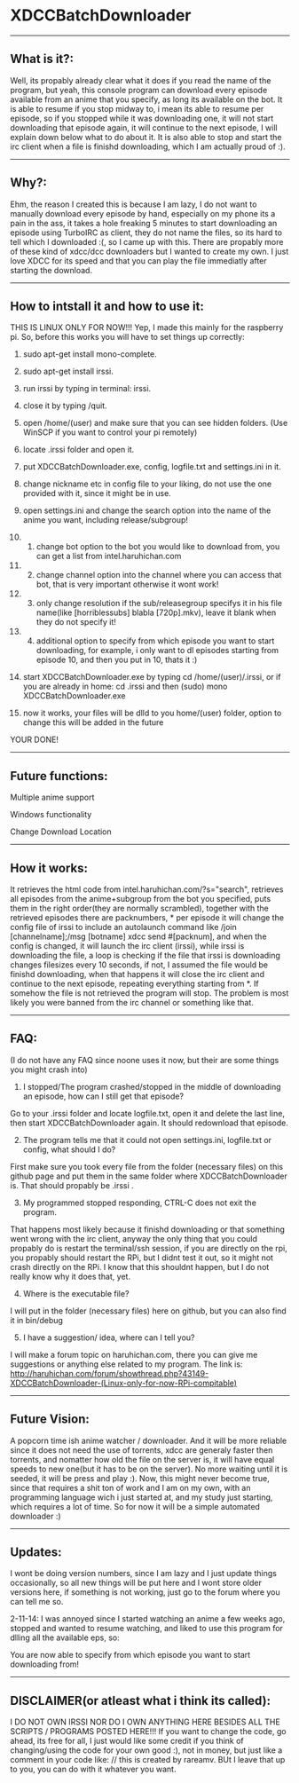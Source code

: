 XDCCBatchDownloader
===================

____________________________________________________________________________________________________
What is it?:
-------------------

Well, its propably already clear what it does if you read the name of the program, but yeah, this console program
can download every episode available from an anime that you specify, as long its available on the bot. It is able to resume if you stop midway to, i mean its able to resume per episode, so if you stopped while it was downloading one, it will not start downloading that episode again, it will continue to the next episode, I will explain down below what to do about it. It is also able to stop and start the irc client when a file is finishd downloading, which I am actually proud of :).

____________________________________________________________________________________________________
Why?:
-------------------

Ehm, the reason I created this is because I am lazy, I do not want to manually download every episode by hand, especially on my phone its a pain in the ass, it takes a hole freaking 5 minutes to start downloading an episode using TurboIRC as client, they do not name the files, so its hard to tell which I downloaded :(, so I came up with this. There are propably more of these kind of xdcc/dcc downloaders but I wanted to create my own. I just love XDCC for its speed and that you can play the file immediatly after starting the download.


____________________________________________________________________________________________________
How to intstall it and how to use it:
-------------------
THIS IS LINUX ONLY FOR NOW!!!
Yep, I made this mainly for the raspberry pi.
So, before this works you will have to set things up correctly:

1. sudo apt-get install mono-complete.

2. sudo apt-get install irssi.

3. run irssi by typing in terminal: irssi.

4. close it by typing /quit.

5. open /home/(user) and make sure that you can see hidden folders. (Use WinSCP if you want to control your pi remotely)

6. locate .irssi folder and open it.

7. put XDCCBatchDownloader.exe, config, logfile.txt and settings.ini in it.

8. change nickname etc in config file to your liking, do not use the one provided with it, since it might be in use.

9. open settings.ini and change the search option into the name of the anime you want, including release/subgroup!

9. 1. change bot option to the bot you would like to download from, you can get a list from intel.haruhichan.com

9. 2. change channel option into the channel where you can access that bot, that is very important otherwise it wont work!

9. 3. only change resolution if the sub/releasegroup specifys it in his file name(like [horriblessubs] blabla [720p].mkv), 
   leave it blank when they do not specify it!
9. 4. additional option to specify from which episode you want to start downloading, for example, i only want to dl episodes starting from episode 10, and then you put in 10, thats it :)

10. start XDCCBatchDownloader.exe by typing cd /home/(user)/.irssi, or if you are already in home: cd .irssi 
and then (sudo) mono XDCCBatchDownloader.exe

11. now it works, your files will be dlld to you home/(user) folder, option to change this will be added in the future

YOUR DONE!

____________________________________________________________________________________________________
Future functions:
-------------------
Multiple anime support

Windows functionality

Change Download Location 

____________________________________________________________________________________________________
How it works:
------------------
It retrieves the html code from intel.haruhichan.com/?s="search", retrieves all episodes from the anime+subgroup 
from the bot you specified, puts them in the right order(they are normally scrambled), together with the retrieved episodes there are packnumbers, * per episode it will change the config file of irssi to include an autolaunch command like /join [channelname];/msg [botname] xdcc send #[packnum], and when the config is changed, it will launch the irc client (irssi), while irssi is downloading the file, a loop is checking if the file that irssi is downloading changes filesizes every 10 seconds, if not, I assumed the file would be finishd downloading, when that happens it will close the irc client and continue to the next episode, repeating everything starting from *. If somehow the file is not retrieved the program will stop. The problem is most likely you were banned from the irc channel or something like that.

____________________________________________________________________________________________________
FAQ:
------------------
(I do not have any FAQ since noone uses it now, but their are some things you might crash into)

1. I stopped/The program crashed/stopped in the middle of downloading an episode, how can I still get that episode?

Go to your .irssi folder and locate logfile.txt, open it and delete the last line, then start XDCCBatchDownloader     again. It should redownload that episode.

2. The program tells me that it could not open settings.ini, logfile.txt or config, what should I do?

First make sure you took every file from the folder (necessary files) on this github page and put them in the same
folder where XDCCBatchDownloader is. That should propably be .irssi .

3. My programmed stopped responding, CTRL-C does not exit the program. 

That happens most likely because it finishd downloading or that something went wrong with the irc client, anyway
the only thing that you could propably do is restart the terminal/ssh session, if you are directly on the rpi, you 
propably should restart the RPi, but I didnt test it out, so it might not crash directly on the RPi. I know that      this shouldnt happen, but I do not really know why it does that, yet.

4. Where is the executable file?

I will put in the folder (necessary files) here on github, but you can also find it in bin/debug

5. I have a suggestion/ idea, where can I tell you? 

I will make a forum topic on haruhichan.com, there you can give me suggestions or anything else related to my         program. The link is: http://haruhichan.com/forum/showthread.php?43149-XDCCBatchDownloader-(Linux-only-for-now-RPi-compitable)

____________________________________________________________________________________________________
Future Vision:
------------------
A popcorn time ish anime watcher / downloader. And it will be more reliable since it does not need the use of torrents, xdcc are generaly faster then torrents, and nomatter how old the file on the server is, it will have equal speeds to new one(but it has to be on the server). No more waiting until it is seeded, it will be press and play :). Now, this might never become true, since that requires a shit ton of work and I am on my own, with an programming language wich i just started at, and my study just starting, which requires a lot of time. So for now it will be a simple automated downloader :)


____________________________________________________________________________________________________
Updates:
------------------
I wont be doing version numbers, since I am lazy and I just update things occasionally, so all new things will be put here
and I wont store older versions here, if something is not working, just go to the forum where you can tell me so.

2-11-14:
I was annoyed since I started watching an anime a few weeks ago, stopped and wanted to resume watching, and liked to use this program for dlling all the available eps, so:

You are now able to specify from which episode you want to start downloading from!

____________________________________________________________________________________________________
DISCLAIMER(or atleast what i think its called):
------------------

I DO NOT OWN IRSSI NOR DO I OWN ANYTHING HERE BESIDES ALL THE SCRIPTS / PROGRAMS POSTED HERE!!!
If you want to change the code, go ahead, its free for all, I just would like some credit if you think of changing/using the code for your own good :), not in money, but just like a comment in your code like: // this is created by rareamv. BUt I leave that up to you, you can do with it whatever you want.



